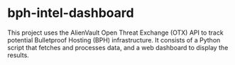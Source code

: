 # bph-intel-dashboard
This project uses the AlienVault Open Threat Exchange (OTX) API to track potential Bulletproof Hosting (BPH) infrastructure. It consists of a Python script that fetches and processes data, and a web dashboard to display the results.
